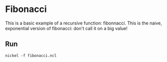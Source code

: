 # Fibonacci

This is a basic example of a recursive function: fibonnacci. This is the naive,
exponential version of fibonacci: don't call it on a big value!

## Run

```console
nickel -f fibonacci.ncl
```
